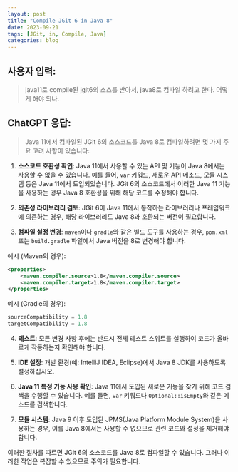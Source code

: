 ```yaml
---
layout: post
title: "Compile JGit 6 in Java 8"
date: 2023-09-21
tags: [JGit, in, Compile, Java]
categories: blog
---
```


## 사용자 입력:
> java11로 compile된 jgit6의 소스를 받아서, java8로 컴파일 하려고 한다. 어떻게 해야 되나.

## ChatGPT 응답:
> Java 11에서 컴파일된 JGit 6의 소스코드를 Java 8로 컴파일하려면 몇 가지 주요 고려 사항이 있습니다:

1. **소스코드 호환성 확인**: Java 11에서 사용할 수 있는 API 및 기능이 Java 8에서는 사용할 수 없을 수 있습니다. 예를 들어, `var` 키워드, 새로운 API 메소드, 모듈 시스템 등은 Java 11에서 도입되었습니다. JGit 6의 소스코드에서 이러한 Java 11 기능을 사용하는 경우 Java 8 호환성을 위해 해당 코드를 수정해야 합니다.

2. **의존성 라이브러리 검토**: JGit 6이 Java 11에서 동작하는 라이브러리나 프레임워크에 의존하는 경우, 해당 라이브러리도 Java 8과 호환되는 버전이 필요합니다.

3. **컴파일 설정 변경**: `maven`이나 `gradle`와 같은 빌드 도구를 사용하는 경우, `pom.xml` 또는 `build.gradle` 파일에서 Java 버전을 8로 변경해야 합니다.

예시 (Maven의 경우):

```xml
<properties>
    <maven.compiler.source>1.8</maven.compiler.source>
    <maven.compiler.target>1.8</maven.compiler.target>
</properties>
```

예시 (Gradle의 경우):

```gradle
sourceCompatibility = 1.8
targetCompatibility = 1.8
```

4. **테스트**: 모든 변경 사항 후에는 반드시 전체 테스트 스위트를 실행하여 코드가 올바르게 작동하는지 확인해야 합니다.

5. **IDE 설정**: 개발 환경(예: IntelliJ IDEA, Eclipse)에서 Java 8 JDK를 사용하도록 설정하십시오.

6. **Java 11 특정 기능 사용 확인**: Java 11에서 도입된 새로운 기능을 찾기 위해 코드 검색을 수행할 수 있습니다. 예를 들면, `var` 키워드나 `Optional::isEmpty`와 같은 메소드를 검색합니다.

7. **모듈 시스템**: Java 9 이후 도입된 JPMS(Java Platform Module System)을 사용하는 경우, 이를 Java 8에서는 사용할 수 없으므로 관련 코드와 설정을 제거해야 합니다.

이러한 절차를 따르면 JGit 6의 소스코드를 Java 8로 컴파일할 수 있습니다. 그러나 이러한 작업은 복잡할 수 있으므로 주의가 필요합니다.

